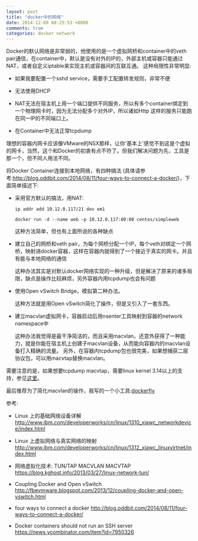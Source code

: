 ```yaml
---
layout: post
title: "docker中的网络"
date: 2014-12-08 08:25:53 +0800
comments: true
categories: docker network
---
```


Docker的默认网络是非常弱的，他使用的是一个虚拟网桥和container中的veth pair通信，在container中，默认是没有对外的IP的，外部主机或容器只能通过NAT，或者自定义iptable来实现主机或容器间的互联互通。
这种局限性非常明显:

* 如果我要配置一个sshd service，需要手工配置转发规则，非常不便

* 无法使用DHCP

* NAT无法在宿主机上用一个端口提供不同服务，所以有多个container绑定到一个物理网卡时，因为无法分配多个对外IP，所以诸如Http 这样的服务只能跑在同一IP的不同端口上。

* 在Container中无法正常tcpdump


理想的容器内网卡应该像VMware的NSX那样，让你'基本上'感觉不到这是个虚拟的网卡，当然，这个和Docker的初衷有点不符了。但我们解决问题为先，工具是那一个，但不同人用法不同。

将Docker Container连接到本地网络，有四种搞法 (具体请参考:http://blog.oddbit.com/2014/08/11/four-ways-to-connect-a-docker/)，下面简单描述下:

* 采用官方默认的搞法，用NAT:

    ```
    ip addr add 10.12.0.117/21 dev em1

    docker run -d --name web -p 10.12.0.117:80:80 centos/simpleweb
    ```
   这种方法简单，但也有上面所说的各种缺点

* 建立自己的网桥和veth pair，为每个网桥分配一个IP，每个veth对绑定一个网桥，映射进docker容器，这样在容器内就得到了一个接近于真实的网卡。并且有能与本地网络的通信

    这种办法其实是对默认docker网络实现的一种升级，但是解决了原来的诸多局限，缺点是操作比较麻烦，另外容器内用tcpdump也会有问题

* 使用Open vSwitch Bridge，模拟第二种办法。

    这种方法就是用Open vSwitch简化了操作，但是又引入了一套东西。

* 建立macvlan虚拟网卡，容器启动后用nsenter工具映射到容器的network namespace中

    这种办法我觉得是最干净简洁的，而且采用macvlan，还意外获得了一种能力，就是你能在宿主机上创建子macvlan设备，从而能向容器内的macvlan设备打入精确的流量。
    另外，在容器内tcpdump包也很完美，如果想捕获二层协议包，可以用macvtap替换macvlan。

需要注意的是，如果想要tcpdump macvtap，需要linux kernel 3.14以上的支持，参见[这里](https://github.com/torvalds/linux/commit/6acf54f1cf0a6747bac9fea26f34cfc5a9029523)。


最后推荐为了简化macvlan的操作，我写的一个小工具:[dockerfly](https://github.com/memoryboxes/dockerfly)


参考:

* Linux 上的基础网络设备详解
    http://www.ibm.com/developerworks/cn/linux/1310_xiawc_networkdevice/index.html

* Linux 上虚拟网络与真实网络的映射
    http://www.ibm.com/developerworks/cn/linux/1312_xiawc_linuxvirtnet/index.html

* 网络虚拟化技术: TUN/TAP MACVLAN MACVTAP
    https://blog.kghost.info/2013/03/27/linux-network-tun/

* Coupling Docker and Open vSwitch
    http://fbevmware.blogspot.com/2013/12/coupling-docker-and-open-vswitch.html

* four ways to connect a docker
    http://blog.oddbit.com/2014/08/11/four-ways-to-connect-a-docker/

* Docker containers should not run an SSH server
    https://news.ycombinator.com/item?id=7950326
